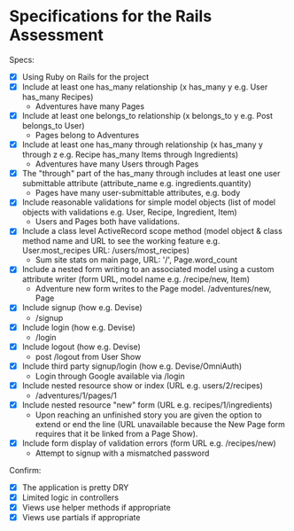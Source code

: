 # Specifications for the Rails Assessment

Specs:
- [x] Using Ruby on Rails for the project
- [x] Include at least one has_many relationship (x has_many y e.g. User has_many Recipes) 
  - Adventures have many Pages
- [x] Include at least one belongs_to relationship (x belongs_to y e.g. Post belongs_to User)
  - Pages belong to Adventures
- [x] Include at least one has_many through relationship (x has_many y through z e.g. Recipe has_many Items through Ingredients)
  - Adventures have many Users through Pages
- [x] The "through" part of the has_many through includes at least one user submittable attribute (attribute_name e.g. ingredients.quantity)
  - Pages have many user-submittable attributes, e.g. body
- [x] Include reasonable validations for simple model objects (list of model objects with validations e.g. User, Recipe, Ingredient, Item)
  - Users and Pages both have validations.
- [x] Include a class level ActiveRecord scope method (model object & class method name and URL to see the working feature e.g. User.most_recipes URL: /users/most_recipes)
  - Sum site stats on main page, URL: '/', Page.word_count
- [x] Include a nested form writing to an associated model using a custom attribute writer (form URL, model name e.g. /recipe/new, Item)
  - Adventure new form writes to the Page model. /adventures/new, Page
- [x] Include signup (how e.g. Devise)
  - /signup
- [x] Include login (how e.g. Devise)
  - /login
- [x] Include logout (how e.g. Devise)
  - post /logout from User Show
- [x] Include third party signup/login (how e.g. Devise/OmniAuth)
  - Login through Google available via /login
- [x] Include nested resource show or index (URL e.g. users/2/recipes)
  - /adventures/1/pages/1
- [x] Include nested resource "new" form (URL e.g. recipes/1/ingredients)
  - Upon reaching an unfinished story you are given the option to extend or end the line (URL unavailable because the New Page form requires that it be linked from a Page Show).
- [x] Include form display of validation errors (form URL e.g. /recipes/new)
  - Attempt to signup with a mismatched password

Confirm:
- [x] The application is pretty DRY
- [x] Limited logic in controllers
- [x] Views use helper methods if appropriate
- [x] Views use partials if appropriate